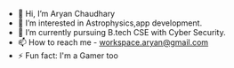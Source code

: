 - 👋 Hi, I’m Aryan Chaudhary
- 👀 I’m interested in Astrophysics,app development.
- 🌱 I’m currently pursuing B.tech CSE with Cyber Security.
- 📫 How to reach me - workspace.aryan@gmail.com
- ⚡ Fun fact: I'm a Gamer too

<!---
AR0029/AR0029 is a ✨ special ✨ repository because its `README.md` (this file) appears on your GitHub profile.
You can click the Preview link to take a look at your changes.
--->
